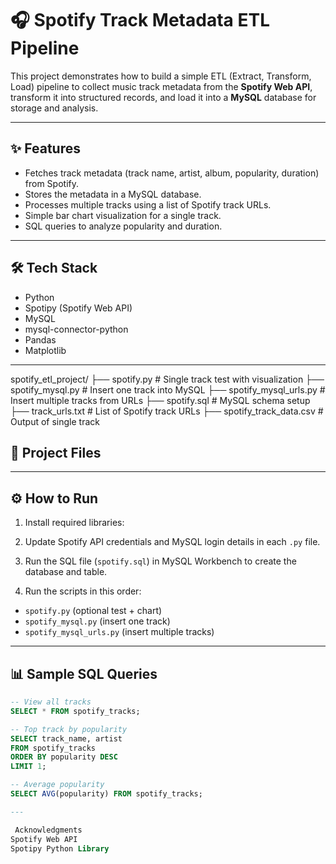 # 🎧 Spotify Track Metadata ETL Pipeline

This project demonstrates how to build a simple ETL (Extract, Transform, Load) pipeline to collect music track metadata from the **Spotify Web API**, transform it into structured records, and load it into a **MySQL** database for storage and analysis.

---

## ✨ Features

- Fetches track metadata (track name, artist, album, popularity, duration) from Spotify.
- Stores the metadata in a MySQL database.
- Processes multiple tracks using a list of Spotify track URLs.
- Simple bar chart visualization for a single track.
- SQL queries to analyze popularity and duration.

---

## 🛠️ Tech Stack

- Python
- Spotipy (Spotify Web API)
- MySQL
- mysql-connector-python
- Pandas
- Matplotlib

---
spotify_etl_project/
├── spotify.py # Single track test with visualization
├── spotify_mysql.py # Insert one track into MySQL
├── spotify_mysql_urls.py # Insert multiple tracks from URLs
├── spotify.sql # MySQL schema setup
├── track_urls.txt # List of Spotify track URLs
├── spotify_track_data.csv # Output of single track
## 📁 Project Files


---

## ⚙️ How to Run

1. Install required libraries:


2. Update Spotify API credentials and MySQL login details in each `.py` file.

3. Run the SQL file (`spotify.sql`) in MySQL Workbench to create the database and table.

4. Run the scripts in this order:
- `spotify.py` (optional test + chart)
- `spotify_mysql.py` (insert one track)
- `spotify_mysql_urls.py` (insert multiple tracks)

---

## 📊 Sample SQL Queries

```sql
-- View all tracks
SELECT * FROM spotify_tracks;

-- Top track by popularity
SELECT track_name, artist
FROM spotify_tracks
ORDER BY popularity DESC
LIMIT 1;

-- Average popularity
SELECT AVG(popularity) FROM spotify_tracks;

---

 Acknowledgments
Spotify Web API
Spotipy Python Library


